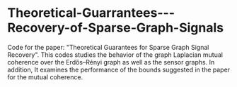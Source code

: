 # Theoretical-Guarrantees---Recovery-of-Sparse-Graph-Signals
Code for the paper: "Theoretical Guarantees for Sparse Graph Signal Recovery". This codes studies the behavior of the graph Laplacian mutual coherence over the Erdős–Rényi graph as well as the sensor graphs. In addition, It examines the performance of the bounds suggested in the paper for the mutual coherence. 
